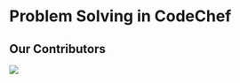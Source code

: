 # Problem Solving in CodeChef

## Our Contributors

<a href="https://github.com/GREEN-UNIVERSITY-OF-BANGLADESH/problem-solving/graphs/contributors">
  <img src="https://contrib.rocks/image?repo=GREEN-UNIVERSITY-OF-BANGLADESH/problem-solving" />
</a>
